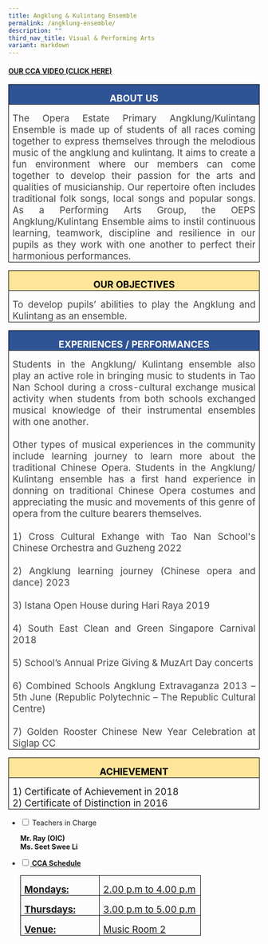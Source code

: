 ```yaml
---
title: Angklung & Kulintang Ensemble
permalink: /angklung-ensemble/
description: ""
third_nav_title: Visual & Performing Arts
variant: markdown
---
```

<h4><strong><a title="Our CCA Video (Click here)" href="https://drive.google.com/file/d/1sXLXIm0uGoSb-03RUdsD5U7XT5nH-9KR/view?usp=sharing" target="_blank" rel="noopener">OUR CCA VIDEO (CLICK HERE)</a></strong></h4>

<table style="border-collapse:collapse;border:none;mso-border-alt:solid windowtext .5pt;
 mso-yfti-tbllook:1184;mso-padding-alt:0cm 5.4pt 0cm 5.4pt" cellpadding="0" cellspacing="0" border="1" class="MsoTableGrid"><tbody><tr style="mso-yfti-irow:0;mso-yfti-firstrow:yes"><td style="width:467.5pt;border:solid windowtext 1.0pt;
  mso-border-alt:solid windowtext .5pt;background:#2F5496;mso-background-themecolor:
  accent1;mso-background-themeshade:191;padding:0cm 5.4pt 0cm 5.4pt" valign="top" width="623"><p style="margin-bottom:0cm;text-align:center;
  line-height:normal" align="center" class="MsoNormal"><b><span style="font-size:14.0pt;color:white;mso-themecolor:
  background1">ABOUT US</span></b><b><span style="font-size:14.0pt"></span></b></p></td></tr><tr style="mso-yfti-irow:1;mso-yfti-lastrow:yes"><td style="width:467.5pt;border:solid windowtext 1.0pt;
  border-top:none;mso-border-top-alt:solid windowtext .5pt;mso-border-alt:solid windowtext .5pt;
  padding:0cm 5.4pt 0cm 5.4pt" valign="top" width="623"><p style="margin-bottom:0cm;text-align:justify;text-justify:
  inter-ideograph;line-height:normal" class="MsoNormal"><span style="font-size:14.0pt;mso-bidi-font-size:
  10.0pt;mso-fareast-font-family:Arial;mso-bidi-font-family:Calibri;mso-bidi-theme-font:
  minor-latin;color:#484848">The Opera Estate Primary Angklung/Kulintang Ensemble is made up of students of all races coming together to express themselves through the melodious music of the angklung and kulintang. It aims to create a fun environment where our members can come together to develop their passion for the arts and qualities of musicianship. Our repertoire often includes traditional folk songs, local songs and popular songs. As a Performing Arts Group, the OEPS Angklung/Kulintang Ensemble aims to instil continuous learning, teamwork, discipline and resilience in our pupils as they work with one another to perfect their harmonious performances.</span></p></td></tr></tbody></table>


<table style="border-collapse:collapse;border:none;mso-border-alt:solid windowtext .5pt;
 mso-yfti-tbllook:1184;mso-padding-alt:0cm 5.4pt 0cm 5.4pt" cellpadding="0" cellspacing="0" border="1" class="MsoTableGrid"><tbody><tr style="mso-yfti-irow:0;mso-yfti-firstrow:yes"><td style="width:467.5pt;border:solid windowtext 1.0pt;
  mso-border-alt:solid windowtext .5pt;background:#FFE599;mso-background-themecolor:
  accent4;mso-background-themetint:102;padding:0cm 5.4pt 0cm 5.4pt" valign="top" width="623"><p style="margin-bottom:0cm;text-align:center;
  line-height:normal" align="center" class="MsoNormal"><b><span style="font-size:14.0pt;color:black;mso-color-alt:
  windowtext">OUR OBJECTIVES</span></b><b><span style="font-size:14.0pt"></span></b></p></td></tr><tr style="mso-yfti-irow:1;mso-yfti-lastrow:yes"><td style="width:467.5pt;border:solid windowtext 1.0pt;
  border-top:none;mso-border-top-alt:solid windowtext .5pt;mso-border-alt:solid windowtext .5pt;
  padding:0cm 5.4pt 0cm 5.4pt" valign="top" width="623"><p style="margin-bottom:0cm;text-align:justify;text-justify:
  inter-ideograph;line-height:normal" class="MsoNormal"><span style="font-size:14.0pt;mso-bidi-font-size:
  10.0pt;mso-fareast-font-family:Arial;mso-bidi-font-family:Calibri;mso-bidi-theme-font:
  minor-latin;color:#484848">To develop pupils’ abilities to play the Angklung and Kulintang as an ensemble.</span></p></td></tr></tbody></table>



<table style="border-collapse:collapse;border:none;mso-border-alt:solid windowtext .5pt;
 mso-yfti-tbllook:1184;mso-padding-alt:0cm 5.4pt 0cm 5.4pt" cellpadding="0" cellspacing="0" border="1" class="MsoTableGrid"><tbody><tr style="mso-yfti-irow:0;mso-yfti-firstrow:yes"><td style="width:467.5pt;border:solid windowtext 1.0pt;
  mso-border-alt:solid windowtext .5pt;background:#2F5496;mso-background-themecolor:
  accent1;mso-background-themeshade:191;padding:0cm 5.4pt 0cm 5.4pt" valign="top" width="623"><p style="margin-bottom:0cm;text-align:center;
  line-height:normal" align="center" class="MsoNormal"><b><span style="font-size:14.0pt;color:white;mso-themecolor:
  background1">EXPERIENCES / PERFORMANCES</span></b><b><span style="font-size:
  14.0pt"></span></b></p></td></tr><tr style="mso-yfti-irow:1;mso-yfti-lastrow:yes"><td style="width:467.5pt;border:solid windowtext 1.0pt;
  border-top:none;mso-border-top-alt:solid windowtext .5pt;mso-border-alt:solid windowtext .5pt;
  padding:0cm 5.4pt 0cm 5.4pt" valign="top" width="623"><p style="margin-bottom:0cm;text-align:justify;text-justify:
  inter-ideograph;line-height:normal" class="MsoNormal"><span style="font-size:14.0pt;mso-bidi-font-size:
  10.0pt;mso-fareast-font-family:Arial;mso-bidi-font-family:Calibri;mso-bidi-theme-font:
  minor-latin;color:#484848">Students in the Angklung/ Kulintang ensemble also play an active role in bringing music to students in Tao Nan School during a cross-cultural exchange musical activity when students from both schools exchanged musical knowledge of their instrumental ensembles with one another. <br><br>Other types of musical experiences in the community include learning journey to learn more about the traditional Chinese Opera. Students in the Angklung/ Kulintang ensemble has a first hand experience in donning on traditional Chinese Opera costumes and appreciating the music and movements of this genre of opera from the culture bearers themselves. <br><br>1) Cross Cultural Exhange with Tao Nan School's Chinese Orchestra and Guzheng 2022<br><br>2) Angklung learning journey (Chinese opera and dance) 2023<br><br>3) Istana Open House during Hari Raya 2019<br><br>4) South East Clean and Green Singapore Carnival 2018<br><br>5) School’s Annual Prize Giving &amp; MuzArt Day concerts<br><br>6) Combined Schools Angklung Extravaganza 2013 – 5th June (Republic Polytechnic – The Republic Cultural Centre)<br><br>7) Golden Rooster Chinese New Year Celebration at Siglap CC</span></p></td></tr></tbody></table>
	



<table style="border-collapse:collapse;border:none;mso-border-alt:solid windowtext .5pt;
 mso-yfti-tbllook:1184;mso-padding-alt:0cm 5.4pt 0cm 5.4pt" cellpadding="0" cellspacing="0" border="1" class="MsoTableGrid"><tbody><tr style="mso-yfti-irow:0;mso-yfti-firstrow:yes"><td style="width:467.5pt;border:solid windowtext 1.0pt;
  mso-border-alt:solid windowtext .5pt;background:#FFE599;mso-background-themecolor:
  accent4;mso-background-themetint:102;padding:0cm 5.4pt 0cm 5.4pt" valign="top" width="623"><p style="margin-bottom:0cm;text-align:center;
  line-height:normal" align="center" class="MsoNormal"><b><span style="font-size:14.0pt;color:black;mso-color-alt:
  windowtext">ACHIEVEMENT</span></b><b><span style="font-size:14.0pt"></span></b></p></td></tr><tr style="mso-yfti-irow:1;mso-yfti-lastrow:yes"><td style="width:467.5pt;border:solid windowtext 1.0pt;
  border-top:none;mso-border-top-alt:solid windowtext .5pt;mso-border-alt:solid windowtext .5pt;
  padding:0cm 5.4pt 0cm 5.4pt" valign="top" width="623"><p style="margin-bottom:0cm;text-align:justify;text-justify:
  inter-ideograph;line-height:normal" class="MsoNormal"><span style="font-size:14.0pt;mso-bidi-font-size:
  11.0pt;mso-fareast-font-family:Arial;mso-bidi-font-family:Calibri;mso-bidi-theme-font:
  minor-latin">1) Certificate of Achievement in 2018<br>2) Certificate of Distinction in 2016</span><span style="font-size:
  14.0pt;mso-bidi-font-size:10.0pt;mso-fareast-font-family:Arial;mso-bidi-font-family:
  Calibri;mso-bidi-theme-font:minor-latin;color:#484848"></span></p></td></tr></tbody></table>





<ul class="jekyllcodex_accordion">
<li><input id="accordion1" type="checkbox"> <label for="accordion1">Teachers in Charge</label>
<div>
<p><strong>Mr. Ray (OIC)<br>Ms. Seet Swee Li</strong></p><u><strong>
</strong></u></div><u><strong>
</strong></u></li><u><strong>
<li><input id="accordion2" type="checkbox"> <label for="accordion2">CCA Schedule</label>
<div>

<table style="border-collapse:collapse;border:none;mso-border-alt:solid windowtext .5pt;
 mso-yfti-tbllook:1184;mso-padding-alt:0cm 5.4pt 0cm 5.4pt" cellpadding="0" cellspacing="0" border="1" class="MsoTableGrid"><tbody><tr style="mso-yfti-irow:0;mso-yfti-firstrow:yes;height:14.75pt"><td style="width:107.2pt;border:solid windowtext 1.0pt;
  mso-border-alt:solid windowtext .5pt;padding:0cm 5.4pt 0cm 5.4pt;height:14.75pt" valign="top" width="143"><p style="margin-bottom:0cm;line-height:normal" class="MsoNormal"><b style="mso-bidi-font-weight:normal"><span style="font-size:14.0pt;mso-bidi-font-size:
  10.0pt;mso-fareast-font-family:Arial;mso-bidi-font-family:Calibri;mso-bidi-theme-font:
  minor-latin">Mondays:</span></b></p></td><td style="width:140.65pt;border:solid windowtext 1.0pt;
  border-left:none;mso-border-left-alt:solid windowtext .5pt;mso-border-alt:
  solid windowtext .5pt;padding:0cm 5.4pt 0cm 5.4pt;height:14.75pt" valign="top" width="188"><p style="margin-bottom:0cm;line-height:normal" class="MsoNormal"><span style="font-size:14.0pt;mso-bidi-font-size:10.0pt;mso-fareast-font-family:
  Arial;mso-bidi-font-family:Calibri;mso-bidi-theme-font:minor-latin;
  mso-bidi-font-weight:bold">2.00 p.m to 4.00 p.m</span></p></td></tr><tr style="mso-yfti-irow:1;height:14.75pt"><td style="width:107.2pt;border:solid windowtext 1.0pt;
  border-top:none;mso-border-top-alt:solid windowtext .5pt;mso-border-alt:solid windowtext .5pt;
  padding:0cm 5.4pt 0cm 5.4pt;height:14.75pt" valign="top" width="143"><p style="margin-bottom:0cm;line-height:normal" class="MsoNormal"><b style="mso-bidi-font-weight:normal"><span style="font-size:14.0pt;mso-bidi-font-size:
  10.0pt;mso-fareast-font-family:Arial;mso-bidi-font-family:Calibri;mso-bidi-theme-font:
  minor-latin">Thursdays:</span></b></p></td><td style="width:140.65pt;border-top:none;border-left:
  none;border-bottom:solid windowtext 1.0pt;border-right:solid windowtext 1.0pt;
  mso-border-top-alt:solid windowtext .5pt;mso-border-left-alt:solid windowtext .5pt;
  mso-border-alt:solid windowtext .5pt;padding:0cm 5.4pt 0cm 5.4pt;height:14.75pt" valign="top" width="188"><p style="margin-bottom:0cm;line-height:normal" class="MsoNormal"><span style="font-size:14.0pt;mso-bidi-font-size:10.0pt;mso-fareast-font-family:
  Arial;mso-bidi-font-family:Calibri;mso-bidi-theme-font:minor-latin;
  mso-bidi-font-weight:bold">3.00 p.m to 5.00 p.m</span></p></td></tr><tr style="mso-yfti-irow:2;mso-yfti-lastrow:yes;height:14.75pt"><td style="width:107.2pt;border:solid windowtext 1.0pt;
  border-top:none;mso-border-top-alt:solid windowtext .5pt;mso-border-alt:solid windowtext .5pt;
  padding:0cm 5.4pt 0cm 5.4pt;height:14.75pt" valign="top" width="143"><p style="margin-bottom:0cm;line-height:normal" class="MsoNormal"><b style="mso-bidi-font-weight:normal"><span style="font-size:14.0pt;mso-bidi-font-size:
  10.0pt;mso-fareast-font-family:Arial;mso-bidi-font-family:Calibri;mso-bidi-theme-font:
  minor-latin">Venue:</span></b></p></td><td style="width:140.65pt;border-top:none;border-left:
  none;border-bottom:solid windowtext 1.0pt;border-right:solid windowtext 1.0pt;
  mso-border-top-alt:solid windowtext .5pt;mso-border-left-alt:solid windowtext .5pt;
  mso-border-alt:solid windowtext .5pt;padding:0cm 5.4pt 0cm 5.4pt;height:14.75pt" valign="top" width="188"><p style="margin-bottom:0cm;line-height:normal" class="MsoNormal"><span style="font-size:14.0pt;mso-bidi-font-size:10.0pt;mso-fareast-font-family:
  Arial;mso-bidi-font-family:Calibri;mso-bidi-theme-font:minor-latin;
  mso-bidi-font-weight:bold">Music Room 2</span></p></td></tr></tbody></table>
	
	
	
</div>
</li>
</strong></u></ul>